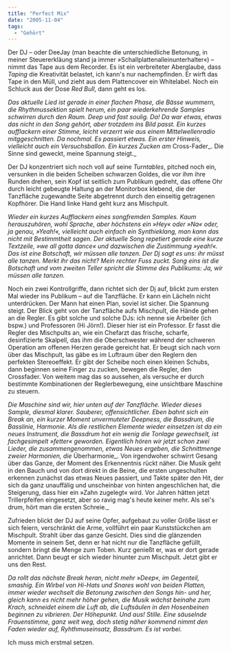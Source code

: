 ```yaml
---
title: "Perfect Mix"
date: "2005-11-04"
tags:
  - "Gehört"
---
```


Der DJ – oder DeeJay (man beachte die unterschiedliche Betonung, in meiner Steuererkläung stand ja immer »Schallplattenalleinunterhalter«) – nimmt das Tape aus dem Recorder. Es ist ein verbreiteter Aberglaube, dass _Taping_ die Kreativität belastet, ich kann's nur nachempfinden. Er wirft das Tape in den Müll, und zieht aus dem Plattencover ein Whitelabel. Noch ein Schluck aus der Dose _Red Bull_, dann geht es los.

_Das aktuelle Lied ist gerade in einer flachen Phase, die Bässe wummern, die Rhythmussektion spielt herum, ein paar wiederkehrende Samples schwirren durch den Raum. Deep und fast soulig. Da! Da war etwas, etwas das nicht in den Song gehört, aber trotzdem ins Bild passt. Ein kurzes aufflackern einer Stimme, leicht verzerrt wie aus einem Mittelwellenradio mitggeschnitten. Da nochmal. Es passiert etwas. Ein erster Hinweis, vielleicht auch ein Versuchsballon. Ein kurzes Zucken am_ Cross-Fader_. Die Sinne sind geweckt, meine Spannung steigt._

Der DJ konzentriert sich noch voll auf seine _Turntables_, pitched noch ein, versunken in die beiden Scheiben schwarzen Goldes, die vor ihm ihre Runden drehen, sein Kopf ist seitlich zum Publikum gedreht, das offene Ohr durch leicht gebeugte Haltung an der Monitorbox klebend, die der Tanzfläche zugewandte Seite abgetrennt durch den einseitig getragenen Kopfhörer. Die Hand linke Hand geht kurz ans Mischpult.

_Wieder ein kurzes Aufflackern eines songfremden Samples. Kaum herauszuhören, wohl Sprache, aber höchstens ein »Hey« oder »Na« oder, ja genau, »Yeah!«, vielleicht auch einfach ein Synthieklang, man kann das nicht mit Bestimmtheit sagen. Der aktuelle Song repetiert gerade eine kurze Textzeile, »we all gotta dance« und dazwischen die Zustimmung »yeah!«. Das ist eine Botschaft, wir müssen alle tanzen. Der Dj sagt es uns: ihr müsst alle tanzen. Merkt ihr das nicht? Mein rechter Fuss zuckt. Song eins ist die Botschaft und vom zweiten Teller spricht die Stimme des Publikums: Ja, wir müssen alle tanzen._

Noch ein zwei Kontrollgriffe, dann richtet sich der Dj auf, blickt zum ersten Mal wieder ins Publikum – auf die Tanzfläche. Er kann ein Lächeln nicht unterdrücken. Der Mann hat einen Plan, soviel ist sicher. Die Spannung steigt. Der Blick geht von der Tanzfläche aufs Mischpult, die Hände gehen an die Regler. Es gibt solche und solche DJs: ich nenne sie Arbeiter (ich bspw.) und Professoren (Hi Jörn!). Dieser hier ist ein Professor. Er fasst die Regler des Mischpults an, wie ein Chefarzt das frische, scharfe, desinfizierte Skalpell, das ihm die Oberschwester während der schweren Operation am offenen Herzen gerade gereicht hat. Er beugt sich nach vorn über das Mischpult, las gäbe es im Luftraum über den Reglern den perfekten Stereoeffekt. Er gibt der Scheibe noch einen kleinen Schubs, dann beginnen seine Finger zu zucken, bewegen die Regler, den Crossfader. Von weitem mag das so aussehen, als versuche er durch bestimmte Kombinationen der Reglerbewegung, eine unsichtbare Maschine zu steuern.

_Die Maschine sind wir, hier unten auf der Tanzfläche. Wieder dieses Sample, diesmal klarer. Sauberer, offensichtlicher. Eben bahnt sich ein Break an, ein kurzer Moment unvermuteter Deepness, die Bassdrum, die Basslinie, Harmonie. Als die restlichen Elemente wieder einsetzen ist da ein neues Instrument, die Bassdrum hat ein wenig die Tonlage gewechselt, ist fachgesimpelt »fetter« geworden. Eigentlich hören wir jetzt schon zwei Lieder, die zusammengenommen, etwas Neues ergeben, die Schnittmenge zweier Harmonien, die_ Überharmonie_. Von irgendwoher schwirrt Gesang über das Ganze, der Moment des Erkennentnis rückt näher. Die Musik geht in den Bauch und von dort direkt in die Beine, die ersten ungeschulten erkennen zunächst das etwas Neues passiert, und Takte später den Hit, der sich da ganz unauffälig und unscheinbar von hinten angeschlichen hat, die Steigerung, dass hier ein »Zahn zugelegt« wird. Vor Jahren hätten jetzt Trillerpfeifen eingesetzt, aber so ravig mag's heute keiner mehr. Als sei's drum, hört man die ersten Schreie._

Zufrieden blickt der DJ auf seine Opfer, aufgebaut zu voller Größe lässt er sich feiern, verschränkt die Arme, vollführt ein paar Kunststückchen am Mischpult. Strahlt über das ganze Gesicht. Dies sind die glänzenden Momente in seinem Set, denn er hat nicht nur die Tanzfläche gefüllt, sondern bringt die Menge zum Toben. Kurz genießt er, was er dort gerade anrichtet. Dann beugt er sich wieder hinunter zum Mischpult. Jetzt gibt er uns den Rest.

_Da rollt das nächste Break heran, nicht mehr »Deep«, im Gegenteil, smashig. Ein Wirbel von Hi-Hats und Snares wohl von beiden Platten, immer wieder wechselt die Betonung zwischen den Songs hin- und her, gleich kann es nicht mehr höher gehen, die Musik wächst beinahe zum Krach, schneidet einem die Luft ab, die Luftsäulen in den Hosenbeinen beginnen zu vibrieren. Der Höhepunkt. Und aus! Stille. Eine säuselnde Frauenstimme, ganz weit weg, doch stetig näher kommend nimmt den Faden wieder auf, Ryhthmuseinsatz, Bassdrum. Es ist vorbei._

Ich muss mich erstmal setzen.

